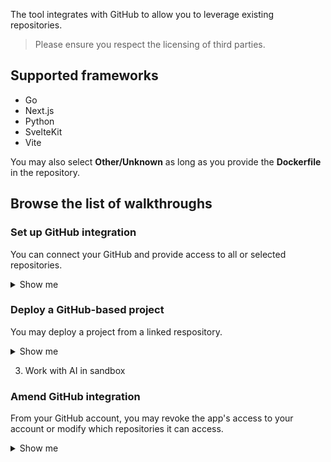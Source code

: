 The tool integrates with GitHub to allow you to leverage existing repositories.

> Please ensure you respect the licensing of third parties.

## Supported frameworks

- Go
- Next.js
- Python
- SvelteKit
- Vite

You may also select **Other/Unknown** as long as you provide the **Dockerfile** in the repository.

## Browse the list of walkthroughs

### Set up GitHub integration

You can connect your GitHub and provide access to all or selected repositories.

<details>
  <summary>Show me</summary>

1. Logged into the app, click on **New Project**.
2. Click on **Import Github Repository**.
3. Decide between **All repositories** and **Only select repositories**.
4. If selecting, choose the relevant repos (you can always configure the access from GitHub again later).
5. Click on **Install**.
6. Verify according to your GitHub verification method.

> You may need to re-login if this issue was not fixed yet!

![](../../Static/Gifs/autogen-all-repos-connect.gif)

</details>

### Deploy a GitHub-based project

You may deploy a project from a linked respository.

<details>
  <summary>Show me</summary>

1. Logged into the app, click on **New Project**.
2. Choose the relevant repo.
3. Click on **Install**.

> You may need to re-login if this issue was not fixed yet!

![](../../Static/Gifs/autogen-all-repos-connect.gif)

</details>

3. Work with AI in sandbox

<!-- todo -->

### Amend GitHub integration

From your GitHub account, you may revoke the app's access to your account or modify which repositories it can access.

<details>
  <summary>Show me</summary>

1. Logged into your GitHub > Your profile pic > Settings → [Integrations] Applications.
2. Select the tab **Installed GitHub Apps** > NodeOps Build0 > click Configure
3. You may:
- Suspend your installation: click **Suspend**
- Uninstall the app: click **Uninstall**
- Curate the repository access list

![Uninstall app](./Static/Gifs/disconnect-autogen-app.gif)

</details>


